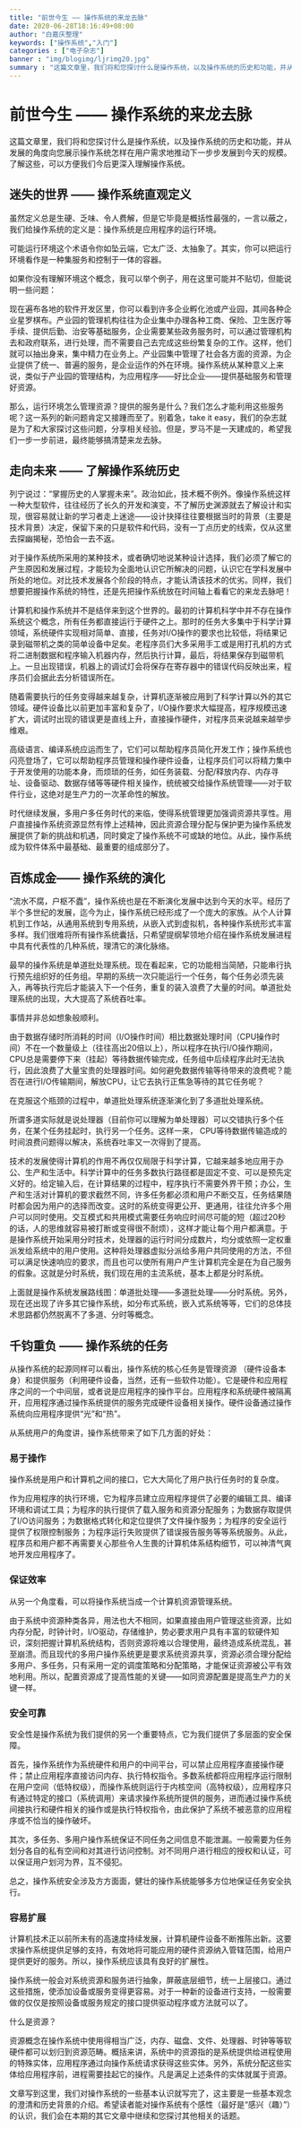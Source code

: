 ```yaml
---
title: "前世今生 ―― 操作系统的来龙去脉"
date: 2020-06-28T18:16:49+08:00
author: "白嘉庆整理"
keywords: ["操作系统","入门"]
categories : ["电子杂志"]
banner : "img/blogimg/ljrimg20.jpg"
summary : "这篇文章里，我们将和您探讨什么是操作系统，以及操作系统的历史和功能，并从发展的角度向您展示操作系统怎样在用户需求地推动下一步步发展到今天的规模。了解这些，可以方便我们今后更深入理解操作系统。"
---
```


# 前世今生 ―― 操作系统的来龙去脉

这篇文章里，我们将和您探讨什么是操作系统，以及操作系统的历史和功能，并从发展的角度向您展示操作系统怎样在用户需求地推动下一步步发展到今天的规模。了解这些，可以方便我们今后更深入理解操作系统。

## 迷失的世界 ―― 操作系统直观定义

虽然定义总是生硬、乏味、令人费解，但是它毕竟是概括性最强的，一言以蔽之，我们给操作系统的定义是：操作系统是应用程序的运行环境。

可能运行环境这个术语令你如坠云端，它太广泛、太抽象了。其实，你可以把运行环境看作是一种集服务和控制于一体的容器。

如果你没有理解环境这个概念，我可以举个例子，用在这里可能并不贴切，但能说明一些问题：

现在遍布各地的软件开发区里，你可以看到许多企业孵化池或产业园，其间各种企业星罗棋布。产业园的管理机构往往为企业集中办理各种工商、保险、卫生医疗等手续、提供后勤、治安等基础服务，企业需要某些政务服务时，可以通过管理机构去和政府联系，进行处理，而不需要自己去完成这些纷繁复杂的工作。这样，他们就可以抽出身来，集中精力在业务上。产业园集中管理了社会各方面的资源，为企业提供了统一、普遍的服务，是企业运作的外在环境。操作系统从某种意义上来说，类似于产业园的管理结构，为应用程序――好比企业――提供基础服务和管理好资源。

那么，运行环境怎么管理资源？提供的服务是什么？我们怎么才能利用这些服务呢？这一系列的新问题肯定又接踵而至了。别着急，take it easy，我们的杂志就是为了和大家探讨这些问题，分享相关经验。但是，罗马不是一天建成的，希望我们一步一步前进，最终能够搞清楚来龙去脉。

## 走向未来 ―― 了解操作系统历史

列宁说过：“掌握历史的人掌握未来”。政治如此，技术概不例外。像操作系统这样一种大型软件，往往经历了长久的开发和演变，不了解历史渊源就去了解设计和实现，很容易就让新的学习者走上迷途――设计抉择往往要根据当时的背景（主要是技术背景）决定，保留下来的只是软件和代码，没有一丁点历史的线索，仅从这里去探幽揭秘，恐怕会一去不返。

对于操作系统所采用的某种技术，或者确切地说某种设计选择，我们必须了解它的产生原因和发展过程，才能较为全面地认识它所解决的问题，认识它在学科发展中所处的地位。对比技术发展各个阶段的特点，才能认清该技术的优劣。同样，我们想要把握操作系统的特性，还是先把操作系统放在时间轴上看看它的来龙去脉吧！

计算机和操作系统并不是结伴来到这个世界的。最初的计算机科学中并不存在操作系统这个概念，所有任务都直接运行于硬件之上。那时的任务大多集中于科学计算领域，系统硬件实现相对简单、直接，任务对I/O操作的要求也比较低，将结果记录到磁带机之类的简单设备中足矣。老程序员们大多采用手工或是用打孔机的方式将二进制数据和程序输入机器内存，然后执行计算，最后，将结果保存到磁带机上。一旦出现错误，机器上的调试灯会将保存在寄存器中的错误代码反映出来，程序员们会据此去分析错误所在。

随着需要执行的任务变得越来越复杂，计算机逐渐被应用到了科学计算以外的其它领域。硬件设备比以前更加丰富和复杂了，I/O操作要求大幅提高，程序规模迅速扩大，调试时出现的错误更是直线上升，直接操作硬件，对程序员来说越来越举步维艰。

高级语言、编译系统应运而生了，它们可以帮助程序员简化开发工作；操作系统也闪亮登场了，它可以帮助程序员管理和操作硬件设备，让程序员们可以将精力集中于开发使用的功能本身，而烦琐的任务，如任务装载、分配/释放内存、内存寻址、设备驱动、数据存储等等硬件相关操作，统统被交给操作系统管理――对于软件行业，这绝对是生产力的一次革命性的解放。

时代继续发展，多用户多任务时代的来临，使得系统管理更加强调资源共享性。用户直接操作系统资源显然有悖上述精神，因此资源合理分配与保护更为操作系统发展提供了新的挑战和机遇，同时奠定了操作系统不可或缺的地位。从此，操作系统成为软件体系中最基础、最重要的组成部分了。

## 百炼成金―― 操作系统的演化 

“流水不腐，户枢不蠹”，操作系统也是在不断演化发展中达到今天的水平。经历了半个多世纪的发展，迄今为止，操作系统已经形成了一个庞大的家族。从个人计算机到工作站，从通用系统到专用系统，从嵌入式到虚拟机，各种操作系统形式丰富多样。我们很难将所有操作系统囊括，只希望提纲挈领地介绍在操作系统发展进程中具有代表性的几种系统，理清它的演化脉络。

最早的操作系统是单道批处理系统。现在看起来，它的功能相当简陋，只能串行执行预先组织好的任务组。早期的系统一次只能运行一个任务，每个任务必须先装入，再等执行完后才能装入下一个任务，重复的装入浪费了大量的时间。单道批处理系统的出现，大大提高了系统吞吐率。

事情并非总如想象般顺利。

由于数据存储时所消耗的时间（I/O操作时间）相比数据处理时间（CPU操作时间）不在一个数量级上（往往高出20倍以上），所以程序在执行I/O操作期间，CPU总是需要停下来（挂起）等待数据传输完成，任务组中后续程序此时无法执行，因此浪费了大量宝贵的处理器时间。如何避免数据传输等待带来的浪费呢？能否在进行I/O传输期间，解放CPU，让它去执行正焦急等待的其它任务呢？

在克服这个瓶颈的过程中，单道批处理系统逐渐演化到了多道批处理系统。

所谓多道实际就是说处理器（目前你可以理解为单处理器）可以交错执行多个任务，在某个任务挂起时，执行另一个任务。这样一来， CPU等待数据传输造成的时间浪费问题得以解决，系统吞吐率又一次得到了提高。

技术的发展使得计算机的作用不再仅仅局限于科学计算，它越来越多地应用于办公、生产和生活中。科学计算中的任务多数执行路径都是固定不变、可以是预先定义好的。给定输入后，在计算结果的过程中，程序执行不需要外界干预；办公，生产和生活对计算机的要求截然不同，许多任务都必须和用户不断交互，任务结果随时都会因为用户的选择而改变。这时的系统变得更公开、更通用，往往允许多个用户可以同时使用。交互模式和共用模式需要任务响应时间尽可能的短（超过20秒的话，人的思维就容易被打断或变得很不耐烦），这样才能让每个用户都满意。于是操作系统开始采用分时技术，处理器的运行时间分成数片，均分或依照一定权重派发给系统中的用户使用。这种将处理器虚拟分派给多用户共同使用的方法，不但可以满足快速响应的要求，而且也可以使所有用户产生计算机完全是在为自己服务的假象。这就是分时系统，我们现在用的主流系统，基本上都是分时系统。

上面就是操作系统发展路线图：单道批处理――多道批处理――分时系统。另外，现在还出现了许多其它操作系统，如分布式系统，嵌入式系统等等，它们的总体技术思路都仍然脱离不了多道、分时等概念。 

## 千钧重负 ―― 操作系统的任务

从操作系统的起源同样可以看出，操作系统的核心任务是管理资源      （硬件设备本身）和提供服务（利用硬件设备，当然，还有一些软件功能）。它是硬件和应用程序之间的一个中间层，或者说是应用程序的操作平台。应用程序和系统硬件被隔离开，应用程序通过操作系统提供的服务完成硬件设备相关操作。硬件设备通过操作系统向应用程序提供“光”和“热”。

从系统用户的角度讲，操作系统带来了如下几方面的好处：

### 易于操作

操作系统是用户和计算机之间的接口，它大大简化了用户执行任务时的复杂度。

作为应用程序的执行环境，它为程序员建立应用程序提供了必要的编辑工具、编译环境和调试工具；为程序的执行提供了载入服务和资源分配服务；为数据存取提供了I/O访问服务；为数据格式转化和定位提供了文件操作服务；为程序的安全运行提供了权限控制服务；为程序运行失败提供了错误报告服务等等系统服务。从此，程序员和用户都不再需要关心那些令人生畏的计算机体系结构细节，可以神清气爽地开发应用程序了。

### 保证效率

从另一个角度看，可以将操作系统当成一个计算机资源管理系统。

由于系统中资源种类各异，用法也大不相同，如果直接由用户管理这些资源，比如内存分配，时钟计时，I/O驱动，存储维护，势必要求用户具有丰富的软硬件知识，深刻把握计算机系统结构，否则资源将难以合理使用，最终造成系统混乱，甚至崩溃。而且现代的多用户操作系统更是要求系统资源共享，资源必须合理分配给多用户、多任务，只有采用一定的调度策略和分配策略，才能保证资源被公平有效地利用。所以，配置资源成了提高性能的关键――如同资源配置是提高生产力的关键一样。   

### 安全可靠

安全性是操作系统为我们提供的另一个重要特点，它为我们提供了多层面的安全保障。

首先，操作系统作为系统硬件和用户的中间平台，可以禁止应用程序直接操作硬件；禁止应用程序直接访问内存、执行特权指令。多数系统都将应用程序运行限制在用户空间（低特权级），而操作系统则运行于内核空间（高特权级），应用程序只有通过特定的接口（系统调用）来请求操作系统所提供的服务，进而通过操作系统间接执行和硬件相关的操作或是执行特权指令，由此保护了系统不被恶意的应用程序或不恰当的操作破坏。

其次，多任务、多用户操作系统保证不同任务之间信息不能泄漏。一般需要为任务划分各自的私有空间和对其进行访问控制。对不同用户进行相应的授权和认证，可以保证用户划河为界，互不侵犯。

总之，操作系统安全涉及方方面面，健壮的操作系统能够多方位地保证任务安全执行。

### 容易扩展

计算机技术正以前所未有的高速度持续发展，计算机硬件设备不断推陈出新。这要求操作系统提供足够的支持，有效地将可能应用的硬件资源纳入管辖范围，给用户提供更好的服务。所以，操作系统应该具有良好的扩展性。

操作系统一般会对系统资源和服务进行抽象，屏蔽底层细节，统一上层接口。通过这些措施，使添加设备或服务变得更容易。对于一种新的设备进行支持，一般需要做的仅仅是按照设备或服务规定的接口提供驱动程序或方法就可以了。

什么是资源？

资源概念在操作系统中使用得相当广泛，内存、磁盘、文件、处理器、时钟等等软硬件都可以划归到资源范畴。概括来讲，系统中的资源指的是系统提供给进程使用的特殊实体，应用程序通过向操作系统请求获得这些实体。另外，系统分配这些实体给应用程序前，进程需要挂起它的操作。凡是满足上述条件的实体就属于资源。

文章写到这里，我们对操作系统的一些基本认识就写完了，这主要是一些基本观念的澄清和历史背景的介绍。希望读者能对操作系统有个感性（最好是“感兴（趣）”）的认识，我们会在本期的其它文章中继续和您探讨其他相关的话题。

 
